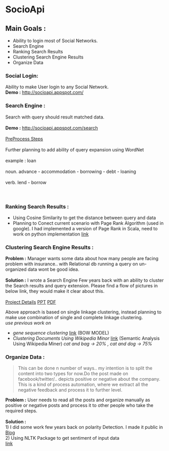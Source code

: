 # SocioApi #

## Main Goals : ##
  * Ability to login most of Social Networks.
  * Search Engine
  * Ranking Search Results
  * Clustering Search Engine Results
  * Organize Data

### Social Login: ###
Ability to make User login to any Social Network.
<br>
<b>Demo :</b> <a href='http://socioapi.appspot.com/'>http://socioapi.appspot.com/</a>

<h3>Search Engine :</h3>
Search with query should result matched data.<br>
<br>
<b>Demo :</b> <a href='http://socioapi.appspot.com/search'>http://socioapi.appspot.com/search</a>
<br><br>
<a href='https://code.google.com/p/social-networks-gateway-googleapp-engine/source/browse/src/com/prashanth/searchengine/preprocess/PreProcesser.py'>PreProcess Steps</a>
<br>
<br>
Further planning to add ability of query expansion using WordNet<br>
<br>example : loan<br>
<br>noun.  	advance - accommodation - borrowing - debt - loaning<br>
<br>verb.  	lend - borrow<br>
<br>
<br>
<h3>Ranking Search Results :</h3>
<ul><li>Using Cosine Similarity to get the distance between query and data<br>
</li><li>Planning to Conect current scenario with Page Rank Algorithm (used in google). I had implemented a version of Page Rank in Scala, need to work on python implementation  <a href='https://code.google.com/p/page-rank-scala/source/browse/src/com/prashanth/graph/PageRank.scala'>link</a></li></ul>

<h3>Clustering Search Engine Results :</h3>
<b>Problem :</b> Manager wants some data about how many people are facing problem with insurance.. with Relational db running a query on un-organized data  wont be good idea.<br>
<br>
<b>Solution :</b> I wrote a Search Engine Few years back with an ability to cluster the Search results and query extension. Please find a flow of pictures in below link, they would make it clear about this.<br>
<br>
<a href='https://code.google.com/p/search-engine-perl/'>Project Details</a>  <a href='https://search-engine-perl.googlecode.com/files/Search_Engine.pdf'>PPT</a>  <a href='https://search-engine-perl.googlecode.com/files/Clustering_Search_Results.pdf'>PDF</a>
<br>

Above approach is based on single linkage clustering, instead planning to make use  combination of single and complete linkage clustering.<br>
<i>use previous work on<br>
<ul><li>gene sequence clustering</i> <a href='https://page-rank-scala.googlecode.com/files/Clustering_of_sequences_using_Esprit_and_CD-HIT.pdf'>link</a> (BOW MODEL)<br>
</li><li><i>Clustering Documents Using Wikipedia Minor</i> <a href='https://page-rank-scala.googlecode.com/files/clustering_documents_using_wikipedia.pdf'>link</a> (Semantic Analysis Using Wikipedia Miner)  <i>cat and bag -> 20% , cat and dog -> 75%</i></li></ul>



<h3>Organize Data :</h3>


<blockquote>This can be done n number of ways.. my intention is to split the content into two types for now.Do the post made on facebook/twitter/.. depicts positive or negative about the company. This is a kind of process automation, where we extract all the negative feedback and process it to further level.</blockquote>

<b>Problem :</b> User needs to read all the posts and organize manually as positive or negative posts and process it to other people who take the required steps.<br>
<br>
<b>Solution :</b><br> 1) I did some work few years back on polarity Detection. I made it public in <a href='http://prashanthmadi.blogspot.com/2010/11/nlp-project.html'>Blog</a>
<br>
2) Using NLTK Package to get sentiment of input data<br>
<a href='http://text-processing.com/demo/sentiment/'>link</a>